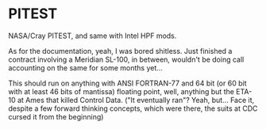 # PITEST
NASA/Cray PITEST, and same with Intel HPF mods.

As for the documentation, yeah, I was bored shitless.  Just finished a contract involving a Meridian SL-100, in between, wouldn't be doing call accounting on the same for some months yet...

This should run on anything with ANSI FORTRAN-77 and 64 bit (or 60 bit with at least 46 bits of mantissa) floating point, well, anything but the ETA-10 at Ames that killed Control Data.  ("It eventually ran"?  Yeah, but...  Face it, despite a few forward thinking concepts, which were there, the suits at CDC cursed it from the beginning)
